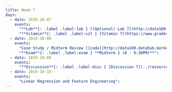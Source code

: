 ```yaml
---
title: Week 7
days:
  - date: 2019-10-07
    events:
      "**Lab**{: .label .label-lab } [(Optional) Lab 7](http://data100.datahub.berkeley.edu/hub/user-redirect/git-sync?repo=https://github.com/DS-100/fa19&subPath=lab/lab07/) ([solutions](http://data100.datahub.berkeley.edu/hub/user-redirect/git-sync?repo=https://github.com/DS-100/fa19&subPath=lab/lab07/lab07-sol.ipynb))":
      "**Vitamin**{: .label .label-vit } [Vitamin 7](https://www.gradescope.com/courses/57158/assignments/264275/)":
  - date: 2019-10-08
    events:
      "Case Study / Midterm Review ([code](http://data100.datahub.berkeley.edu/hub/user-redirect/git-sync?repo=https://github.com/DS-100/fa19&subPath=lecture/lec12)) ([webcast](https://www.youtube.com/watch?v=d-OIjwJSSMA))":
      "**Exam**{: .label .label-exam } **Midterm 1 (8 - 9:30PM)**":
  - date: 2019-10-09
    events:
      "**Discussion**{: .label .label-disc } [Discussion 7](../resources/assets/discussions/disc07.pdf)":
  - date: 2019-10-10
    events:
      "Linear Regression and Feature Engineering":
---
```

